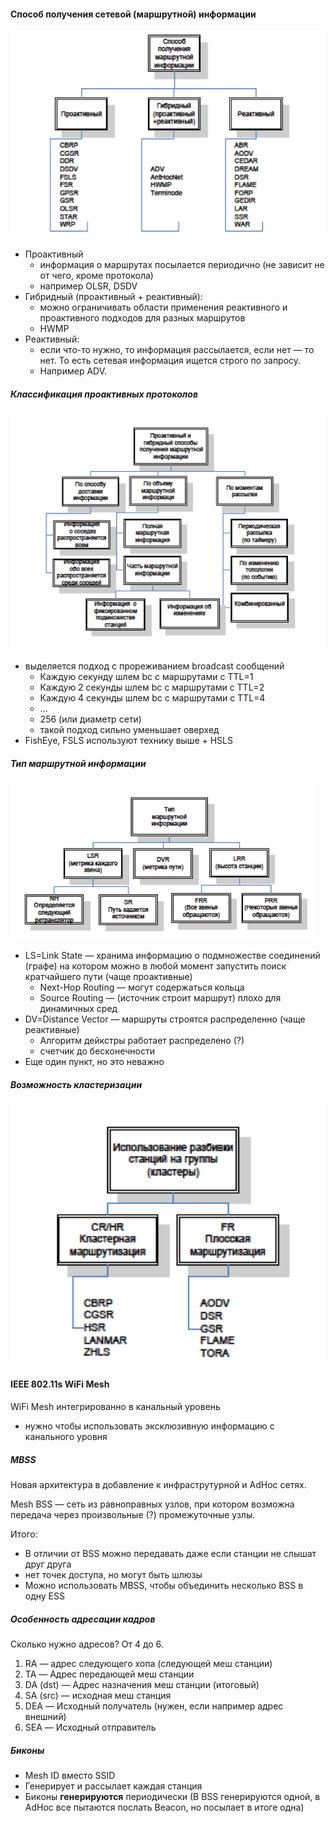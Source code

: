 #### Способ получения сетевой (маршрутной) информации

![image-20190226204431043](/img/image-20190226204431043.png)

- Проактивный
  - информация о маршрутах посылается периодично (не зависит не от чего, кроме протокола) 
  - например OLSR, DSDV
- Гибридный (проактивный + реактивный):
  - можно ограничивать области применения реактивного и проактивного подходов для разных маршрутов 
  - HWMP
- Реактивный:
  - если что-то нужно, то информация рассылается, если нет — то нет. То есть сетевая информация ищется строго по запросу.
  - Например ADV.

##### Классификация проактивных протоколов

![image-20190226204508490](/img/image-20190226204508490.png)



- выделяется подход с прореживанием broadcast сообщений
  - Каждую секунду шлем bc с маршрутами с TTL=1
  - Каждую 2 секунды шлем bc с маршрутами с TTL=2
  - Каждую 4 секунды шлем bc с маршрутами с TTL=4
  - ...
  - 256 (или диаметр сети)
  - такой подход сильно уменьшает оверхед
- FishEye, FSLS используют технику выше + HSLS



##### Тип маршрутной информации

![image-20190226204607110](/img/image-20190226204607110.png)

- LS=Link State — хранима информацию о подмножестве соединений (графе) на котором можно в любой момент запустить поиск кратчайшего пути (чаще проактивные)
  - Next-Hop Routing — могут содержаться кольца
  - Source Routing — (источник строит маршрут) плохо для динамичных сред
- DV=Distance Vector — маршруты строятся распределенно (чаще реактивные)
  - Алгоритм дейкстры работает распределено (?)
  - счетчик до бесконечности
- Еще один пункт, но это неважно

##### Возможность кластеризации

![image-20190226204619145](/img/image-20190226204619145.png)

#### IEEE 802.11s WiFi Mesh

WiFi Mesh интегрированно в канальный уровень

- нужно чтобы использовать эксклюзивную информацию с канального уровня

##### MBSS

Новая архитектура в добавление к инфраструтурной и AdHoc сетях.

Mesh BSS — сеть из равноправных узлов, при котором возможна передача через произвольные (?) промежуточные узлы.

Итого:

- В отличии от BSS можно передавать даже если станции не слышат друг друга
- нет точек доступа, но могут быть шлюзы
- Можно использовать MBSS, чтобы объединить несколько BSS в одну ESS

##### Особенность адресации кадров

Сколько нужно адресов? От 4 до 6.

1. RA — адрес следующего хопа (следующей меш станции)
2. TA  — Адрес передающей меш станции
3. DA (dst) —  Адрес назначения меш станции (итоговый) 
4. SA (src) —  исходная меш станция
5. DEA — Исходный получатель (нужен, если например адрес внешний)
6. SEA — Исходный отправитель

##### Биконы

- Mesh ID вместо SSID
- Генерирует и рассылает каждая станция
- Биконы **генерируются** периодически (В BSS генерируются одной, в AdHoc все пытаются послать Beacon, но посылает в итоге одна)